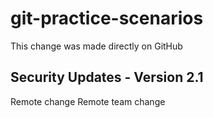 # git-practice-scenarios
This change was made directly on GitHub
## Security Updates - Version 2.1
Remote change
Remote team change
